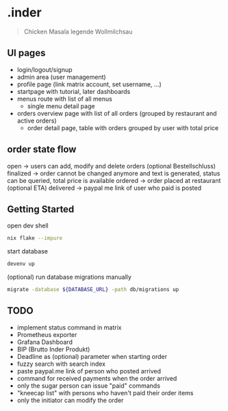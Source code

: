 # .inder

> Chicken Masala legende Wollmilchsau

## UI pages

- login/logout/signup
- admin area (user management)
- profile page (link matrix account, set username, ...)
- startpage with tutorial, later dashboards
- menus route with list of all menus
    - single menu detail page
- orders overview page with list of all orders (grouped by restaurant and active
  orders)
    - order detail page, table with orders grouped by user with total price


## order state flow

open -> users can add, modify and delete orders (optional Bestellschluss)
finalized -> order cannot be changed anymore and text is generated, status can
        be queried, total price is available
ordered -> order placed at restaurant (optional ETA)
delivered -> paypal me link of user who paid is posted


## Getting Started

open dev shell

```bash
nix flake --impure
```

start database

```bash
devenv up
```

(optional) run database migrations manually

```bash
migrate -database ${DATABASE_URL} -path db/migrations up
```

## TODO

- implement status command in matrix
- Prometheus exporter
- Grafana Dashboard
- BIP (Brutto Inder Produkt)
- Deadline as (optional) parameter when starting order
- fuzzy search with search index
- paste paypal.me link of person who posted arrived
- command for received payments when the order arrived
- only the sugar person can issue "paid" commands
- "kneecap list" with persons who haven't paid their order items
- only the initiator can modify the order

